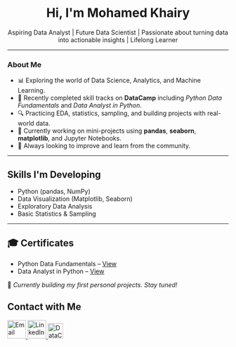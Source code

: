 <h1 align="center">Hi, I'm Mohamed Khairy</h1>

<p align="center">
  Aspiring Data Analyst | Future Data Scientist | Passionate about turning data into actionable insights | Lifelong Learner
</p>

---

### About Me

- 📊 Exploring the world of Data Science, Analytics, and Machine Learning.
- 🧠 Recently completed skill tracks on **DataCamp** including *Python Data Fundamentals* and *Data Analyst in Python*.
- 🔍 Practicing EDA, statistics, sampling, and building projects with real-world data.
- 🌱 Currently working on mini-projects using **pandas**, **seaborn**, **matplotlib**, and Jupyter Notebooks.
- 📌 Always looking to improve and learn from the community.

---
##  Skills I'm Developing
- Python (pandas, NumPy)
- Data Visualization (Matplotlib, Seaborn)
- Exploratory Data Analysis
- Basic Statistics & Sampling

---

## 🎓 Certificates
- Python Data Fundamentals – [View](https://www.datacamp.com/completed/statement-of-accomplishment/track/2a6b568d310790c86930b6647e8b92152ce87d10)
- Data Analyst in Python – [View](https://www.datacamp.com/completed/statement-of-accomplishment/track/0233a0ae22987c50c06e1553b9948d56230ff7be)

📌 *Currently building my first personal projects. Stay tuned!*



##  Contact with Me

<p align="left">
  <a href="mailto:mhmdkhyry.work@gmail.com" target="_blank">
    <img alt="Email" src="https://img.icons8.com/fluency/48/new-post.png" width="42"/>
  </a>
  <a href="https://www.linkedin.com/in/mkhyry/" target="_blank">
    <img alt="LinkedIn" src="https://img.icons8.com/fluency/48/linkedin.png" width="42"/>
  </a>
  <a href="https://www.datacamp.com/portfolio/mhmdkhyry" target="_blank">
    <img alt="DataCamp" src="https://res.cloudinary.com/dyd911kmh/image/upload/f_auto,q_auto:best/v1603223608/DC_New_mugdv8.png" height="35" />
  </a>
</p>
